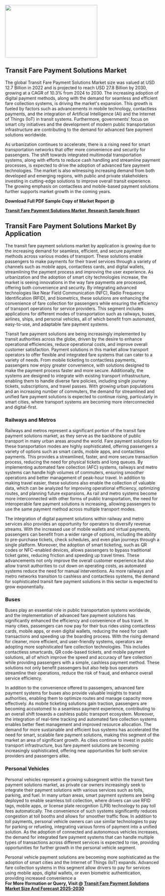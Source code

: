 <p><img class="alignnone size-medium wp-image-20088" src="https://ffe5etoiles.com/wp-content/uploads/2024/12/MST1-300x171.png" alt="" width="300" height="171" /></p><p> <h2>Transit Fare Payment Solutions Market </h2><p>The global Transit Fare Payment Solutions Market size was valued at USD 12.7 Billion in 2022 and is projected to reach USD 27.8 Billion by 2030, growing at a CAGR of 10.3% from 2024 to 2030. The increasing adoption of digital payment methods, along with the demand for seamless and efficient fare collection systems, is driving the market's expansion. This growth is fueled by factors such as advancements in mobile technology, contactless payments, and the integration of Artificial Intelligence (AI) and the Internet of Things (IoT) in transit systems. Furthermore, governments' focus on smart city initiatives and the development of modern public transportation infrastructure are contributing to the demand for advanced fare payment solutions worldwide.</p><p>As urbanization continues to accelerate, there is a rising need for smart transportation networks that offer more convenience and security for passengers. The shift towards integrated multimodal transportation systems, along with efforts to reduce cash handling and streamline payment processes, is expected to drive the adoption of advanced fare payment technologies. The market is also witnessing increasing demand from both developed and emerging regions, with public and private stakeholders investing in cutting-edge solutions to improve overall transit experience. The growing emphasis on contactless and mobile-based payment solutions further supports market growth in the coming years.</p></p><p><strong>Download Full PDF Sample Copy of Market Report @</strong></p><p><strong><a href="https://www.verifiedmarketreports.com/download-sample/?rid=265674&utm_source=Sites-google&utm_medium=265" target="_blank">Transit Fare Payment Solutions Market &nbsp;Research Sample Report</a></strong></p><p><h2>Transit Fare Payment Solutions Market By Application</h2><p>The transit fare payment solutions market by application is growing due to the increasing demand for seamless, efficient, and secure payment methods across various modes of transport. These solutions enable passengers to make payments for their travel services through a variety of channels such as mobile apps, contactless cards, and digital wallets, streamlining the payment process and improving the user experience. As urbanization and the adoption of smart city technologies increase, the market is seeing innovations in the way fare payments are processed, offering both convenience and security. By integrating advanced technologies like Near Field Communication (NFC), Radio Frequency Identification (RFID), and biometrics, these solutions are enhancing the convenience of fare collection for passengers while ensuring the efficiency of transport operations for service providers. This segment includes applications for different modes of transportation such as railways, buses, airlines, ships, and personal vehicles, all of which benefit from automated, easy-to-use, and adaptable fare payment systems.</p><p>Transit fare payment solutions are being increasingly implemented by transit authorities across the globe, driven by the desire to enhance operational efficiencies, reduce operational costs, and improve overall customer satisfaction. Payment solutions in this market allow transport operators to offer flexible and integrated fare systems that can cater to a variety of needs. From mobile ticketing to contactless payments, passengers now enjoy greater convenience, with solutions designed to make the payment process faster and more secure. Additionally, the systems are designed to integrate with existing transport infrastructure, enabling them to handle diverse fare policies, including single journey tickets, subscriptions, and travel passes. With growing urban populations and an increasing number of commuters, the demand for streamlined and unified fare payment solutions is expected to continue rising, particularly in smart cities, where transport systems are becoming more interconnected and digital-first.</p><h3>Railways and Metros</h3><p>Railways and metros represent a significant portion of the transit fare payment solutions market, as they serve as the backbone of public transport in many urban areas around the world. Fare payment solutions for these transportation modes are highly sophisticated, offering passengers a variety of options such as smart cards, mobile apps, and contactless payments. This provides a streamlined, faster, and more secure transaction process, reducing the need for physical tickets and long queues. By implementing automated fare collection (AFC) systems, railways and metro systems can handle high volumes of commuters, ensuring smoother operations and better management of peak-hour travel. In addition to making travel easier, these solutions also enable the collection of valuable data, which can be analyzed for improving operational efficiency, optimizing routes, and planning future expansions. As rail and metro systems become more interconnected with other forms of public transportation, the need for interoperable fare payment solutions is increasing, allowing passengers to use the same payment method across multiple transport modes.</p><p>The integration of digital payment solutions within railway and metro services also provides an opportunity for operators to diversify revenue streams. With the increased use of mobile wallets and virtual payments, passengers can benefit from a wider range of options, including the ability to pre-purchase tickets, check schedules, and even plan journeys through a single platform. Moreover, the adoption of smart ticketing, such as QR codes or NFC-enabled devices, allows passengers to bypass traditional ticket gates, reducing friction and speeding up travel times. These advancements not only improve the overall customer experience but also allow transit authorities to cut down on operating costs, as automated systems reduce the need for manual interventions. As more railways and metro networks transition to cashless and contactless systems, the demand for sophisticated transit fare payment solutions in this sector is expected to grow exponentially.</p><h3>Buses</h3><p>Buses play an essential role in public transportation systems worldwide, and the implementation of advanced fare payment solutions has significantly enhanced the efficiency and convenience of bus travel. In many cities, passengers can now pay for their bus rides using contactless cards, mobile apps, or even digital wallets, reducing the need for cash transactions and speeding up the boarding process. With the rising demand for cleaner, more efficient, and user-friendly systems, operators are adopting more sophisticated fare collection technologies. This includes contactless smartcards, QR code-based tickets, and mobile payment solutions, all of which improve the speed and accuracy of fare collection while providing passengers with a simple, cashless payment method. These solutions not only benefit passengers but also help bus operators streamline their operations, reduce the risk of fraud, and enhance overall service efficiency.</p><p>In addition to the convenience offered to passengers, advanced fare payment systems for buses also provide valuable insights to transit authorities, enabling them to optimize routes and manage capacity more effectively. As mobile ticketing solutions gain traction, passengers are becoming accustomed to a seamless payment experience, contributing to an overall shift towards a cashless public transport ecosystem. Moreover, the integration of real-time tracking and automated fare collection systems enables better fleet management and improved resource allocation. The demand for more sustainable and efficient bus systems has accelerated the need for smart, scalable fare payment solutions, making this segment of the market an area of significant growth. As cities continue to invest in public transport infrastructure, bus fare payment solutions are becoming increasingly sophisticated, offering new opportunities for both service providers and passengers alike.</p><h3>Personal Vehicles</h3><p>Personal vehicles represent a growing subsegment within the transit fare payment solutions market, as private car owners increasingly seek to integrate their payment solutions with various services such as tolls, parking, and fuel. In many urban areas, smart payment systems are being deployed to enable seamless toll collection, where drivers can use RFID tags, mobile apps, or license plate recognition (LPR) technology to pay toll fees automatically. The convenience of such systems significantly reduces congestion at toll booths and allows for smoother traffic flow. In addition to toll payments, personal vehicle owners can use similar technologies to pay for parking or refueling, integrating various forms of payment into a unified solution. As the adoption of connected and autonomous vehicles increases, the demand for integrated fare payment systems that can handle multiple types of transactions across different services is expected to rise, providing opportunities for further growth in the personal vehicle segment.</p><p>Personal vehicle payment solutions are becoming more sophisticated as the adoption of smart cities and the Internet of Things (IoT) expands. Advanced fare collection systems in this segment allow drivers to pay for services using mobile apps, digital wallets, or even biometric authentication, providing increased convenience a<strong><br />For More Iformation or Query, Visit @ <a href="https://www.verifiedmarketreports.com/product/transit-fare-payment-solutions-market/" target="_blank">Transit Fare Payment Solutions Market Size And Forecast 2025-2030</a></strong></p>
